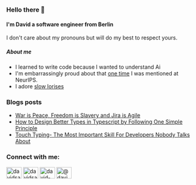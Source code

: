 ### Hello there :hugs:
#### I'm David a software engineer from Berlin
I don't care about my pronouns but will do my best to respect yours. 


##### About me
- I learned to write code because I wanted to understand Ai
- I'm embarrassingly proud about that [one time](https://www.youtube.com/watch?v=_VAyVqotXdw&t=2435s) I was mentioned at NeurIPS. 
- I adore [slow lorises](https://www.youtube.com/watch?v=XiFkyR35v2Y)


### Blogs posts
<!-- BLOG-POST-LIST:START -->
- [War is Peace, Freedom is Slavery and Jira is Agile](https://dev.to/davidsanwald/war-is-peace-freedom-is-slavery-and-jira-is-agile-49j3)
- [How to Design Better Types in Typescript by Following One Simple Principle](https://dev.to/davidsanwald/how-to-design-better-types-in-typescript-by-following-one-simple-principle-1eia)
- [Touch Typing- The Most Important Skill For Developers Nobody Talks About](https://dev.to/davidsanwald/touch-typing-the-most-important-skill-for-developers-nobody-talks-about-3352)
<!-- BLOG-POST-LIST:END -->

<h3 align="left">Connect with me:</h3>
<p align="left">
<a href="https://dev.to/davidsanwald" target="blank"><img align="center" src="https://cdn.jsdelivr.net/npm/simple-icons@3.0.1/icons/dev-dot-to.svg" alt="davidsanwald" height="30" width="40" /></a>
<a href="https://twitter.com/davidsanwald" target="blank"><img align="center" src="https://cdn.jsdelivr.net/npm/simple-icons@3.0.1/icons/twitter.svg" alt="davidsanwald" height="30" width="40" /></a>
<a href="https://linkedin.com/in/david-sanwald-98249994" target="blank"><img align="center" src="https://cdn.jsdelivr.net/npm/simple-icons@3.0.1/icons/linkedin.svg" alt="david-sanwald-98249994" height="30" width="40" /></a>
<a href="https://medium.com/@davidsanwald" target="blank"><img align="center" src="https://cdn.jsdelivr.net/npm/simple-icons@3.0.1/icons/medium.svg" alt="@davidsanwald" height="30" width="40" /></a>
</p>
